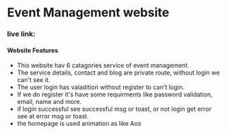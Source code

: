 # Event Management website


### live link: 


#### Website Features
- This website hav 6 catagories service of event management.
- The service details, contact and blog are private route, without login we can't see it.
- The user login has valadition without register to can't login.
- If we do register it's have some requirments like password validation, email, name and more.
- if login successful see successful msg or toast, or not login get error see at error  msg or toast.
- the homepage is used animation as like Aos

